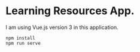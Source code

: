 # Learning Resources App.  
  
  
I am using Vue.js version 3 in this application.  
  
`npm install`  
`npm run serve`


